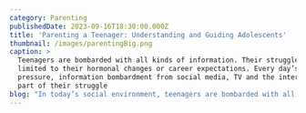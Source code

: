 ```yaml
---
category: Parenting
publishedDate: 2023-09-16T18:30:00.000Z
title: 'Parenting a Teenager: Understanding and Guiding Adolescents'
thumbnail: /images/parentingBig.png
caption: >
  Teenagers are bombarded with all kinds of information. Their struggle is not
  limited to their hormonal changes or career expectations. Every day’s peer
  pressure, information bombardment from social media, TV and the internet are a
  part of their struggle
blog: "In today’s social environment, teenagers are bombarded with all kinds of information. Their struggle is not limited to their hormonal changes or career expectations. Every day’s peer pressure, information bombardment from social media, TV and the internet are a part of their struggle. In such conditions, today’s\_[parents](https://web.archive.org/web/20230330174323/https://glentreeacademy.com/parenting-strategies-to-handle-aggression-in-children/)\_are finding it difficult to stay connected with their kids now and then.\n\nWhether you are authoritarian parents or permissive parents, you should always be aware of the needs of our children at various developmental stages. Children from 0 to 6 years of age are blessed to have parents who are their first\_teachers. From ages 7 to 14, parents can be termed as\_coaches\_who are supporting them in their endeavors, making them more and more independent. During the High School and College years, young adults wish to break out from anything that limits their growth and are learning to become their own people. Parents assume the roles of\_guides\_matching strides with their children and giving them life lessons along the way. After turning 21, the young citizens are ready to claim their place in the world and parents are the\_supporters\_who encourage them from the sidelines to make their mark in a brave new world.\n\nHere are a few suggestions that may help you sail through the journey easily.\n\n1\\. Emphasise on your child’s interests\n\nMany times it has been witnessed that parents do confront their adolescent on unfamiliar interests (computer games, music and friends). But either they end up criticising or simply ignoring, treating it as one more difference that is setting them apart.\n\nInstead, parents could choose to bridge the difference by asking the adolescent if he /she could help them to love and appreciate the music they are listening to. Can they teach them how they can play the computer game?\n\nNow, not only does the difference become a vehicle for connection, but it does so in an esteem-filling way for an adolescent.\n\n2\\. Try to avoid generalisation while having discussions with your teenager\n\nAt times when parents need to address some issues and concerns with their adolescents, these discussions end up into arguments and emotional outbursts. Remember selection of the right language is the key to make these discussions fruitful and effective for the teenager.\n\nGenerally, what happens during a parent and teenager discussions is that the parent tends to use abstract terms like ‘you are irresponsible ’, ‘you are careless’, ‘you are inconsiderate’, etc. These terms come from the parent’s frustration and emotional pain and more than doing good. These terms insult the teenager and make them more defensive.\n\nInstead, parents can state their complaint by objectively describing their cause of concern. Like, “we need to talk, how you will keep yourself safe if you want to attend the party. Every parent in the city today concerned about his/her\_child’s safety from drugs and criminals, and we are no exception”.\n\nLet us look at how we can be ‘cool’ parents. We all want to raise children who others as well us we are proud of.\_ Nobody wishes to be parents who worry constantly about their children’s physical, mental, psychological, spiritual health\_and wellbeing. The parents whose children embody 21st\_Century learning skills such as critical thinking, creativity, collaboration, communication among others. Successful parenting is also about raising self-sufficient, independent individuals who are compassionate and good human beings.\n\nQuite simply, we should take time out of our busy schedules to be with our children at least for an hour every day. Quality time is significant. We can spend as much time as possible with our children but it should be time that helps us to get closer to our children, to connect with them, to celebrate their lives, to\_support\_them in their dark hours.\n\nWe must endeavor that our children are well balanced, independent, mindful, tolerant, and knowledgeable enough to make a wise choice. It is in our hands to mould them into becoming excellent examples to other young people. If they are encouraged to be humane and to work towards making our world a better place for all and especially to focus on making ‘India shining’, then they will surely work to make our country glorious and our world beautiful.\n"
---
```





